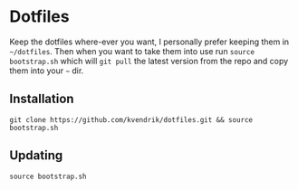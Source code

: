 Dotfiles
========

Keep the dotfiles where-ever you want, I personally prefer keeping them in `~/dotfiles`. Then when you want to take them into use run `source bootstrap.sh` which will `git pull` the latest version from the repo and copy them into your `~` dir.

## Installation
```
git clone https://github.com/kvendrik/dotfiles.git && source bootstrap.sh
```

## Updating
```
source bootstrap.sh
```